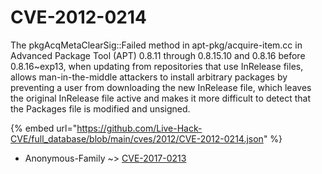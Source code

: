 # CVE-2012-0214

The pkgAcqMetaClearSig::Failed method in apt-pkg/acquire-item.cc in Advanced Package Tool (APT) 0.8.11 through 0.8.15.10 and 0.8.16 before 0.8.16~exp13, when updating from repositories that use InRelease files, allows man-in-the-middle attackers to install arbitrary packages by preventing a user from downloading the new InRelease file, which leaves the original InRelease file active and makes it more difficult to detect that the Packages file is modified and unsigned.

{% embed url="https://github.com/Live-Hack-CVE/full_database/blob/main/cves/2012/CVE-2012-0214.json" %}


* Anonymous-Family ~> [CVE-2017-0213](https://www.alice-snow.ru/2012/database/cve-2012-0214/cve-2017-0213-anonymous-family)